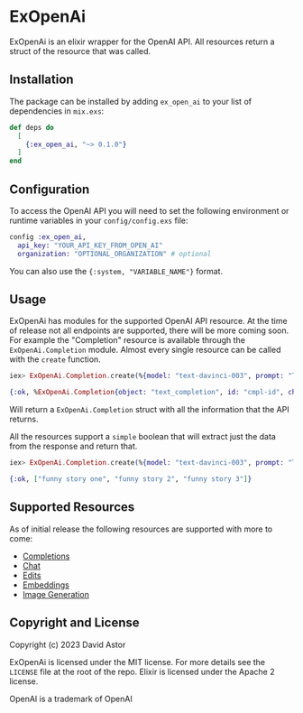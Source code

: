 # ExOpenAi

ExOpenAi is an elixir wrapper for the OpenAI API. All resources return a struct of the resource that was called. 

## Installation

The package can be installed by adding `ex_open_ai` to your list of dependencies in `mix.exs`:

```elixir
def deps do
  [
    {:ex_open_ai, "~> 0.1.0"}
  ]
end
```

## Configuration

To access the OpenAI API you will need to set the following environment or runtime variables in your `config/config.exs` file:

```elixir
config :ex_open_ai, 
  api_key: "YOUR_API_KEY_FROM_OPEN_AI"
  organization: "OPTIONAL_ORGANIZATION" # optional
```

You can also use the `{:system, "VARIABLE_NAME"}` format.

## Usage
ExOpenAi has modules for the supported OpenAI API resource. At the time of release not all endpoints are supported, there will be more coming soon.
For example the "Completion" resource is available through the `ExOpenAi.Completion` module. Almost every single resource can be called with the `create` function. 

```elixir
iex> ExOpenAi.Completion.create(%{model: "text-davinci-003", prompt: "Tell me a funny story"})

{:ok, %ExOpenAi.Completion{object: "text_completion", id: "cmpl-id", choices: [%{text: "funny story"}], created: 1234567890, usage: %{completion_tokens: 25, prompt_tokens: 50, total_tokens: 75}}}
```
Will return a `ExOpenAi.Completion` struct with all the information that the API returns.

All the resources support a `simple` boolean that will extract just the data from the response and return that.

```elixir
iex> ExOpenAi.Completion.create(%{model: "text-davinci-003", prompt: "Tell me a funny story", n: 3}, simple: true)

{:ok, ["funny story one", "funny story 2", "funny story 3"]}
```

## Supported Resources
As of initial release the following resources are supported with more to come:

- [Completions](https://platform.openai.com/docs/api-reference/completions)
- [Chat](https://platform.openai.com/docs/api-reference/chat)
- [Edits](https://platform.openai.com/docs/api-reference/edits)
- [Embeddings](https://platform.openai.com/docs/api-reference/embeddings)
- [Image Generation](https://platform.openai.com/docs/api-reference/images/create)

## Copyright and License

Copyright (c) 2023 David Astor

ExOpenAi is licensed under the MIT license. For more details see the `LICENSE` file at the root of the repo.
Elixir is licensed under the Apache 2 license.

OpenAI is a trademark of OpenAI